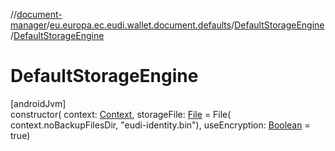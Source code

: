 //[document-manager](../../../index.md)/[eu.europa.ec.eudi.wallet.document.defaults](../index.md)/[DefaultStorageEngine](index.md)/[DefaultStorageEngine](-default-storage-engine.md)

# DefaultStorageEngine

[androidJvm]\
constructor(
context: [Context](https://developer.android.com/reference/kotlin/android/content/Context.html),
storageFile: [File](https://developer.android.com/reference/kotlin/java/io/File.html) = File(
context.noBackupFilesDir, &quot;eudi-identity.bin&quot;),
useEncryption: [Boolean](https://kotlinlang.org/api/latest/jvm/stdlib/kotlin/-boolean/index.html) =
true)
